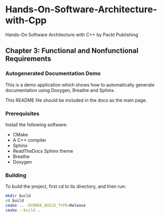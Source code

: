 # Hands-On-Software-Architecture-with-Cpp
Hands-On Software Architecture with C++ by Packt Publishing

## Chapter 3: Functional and Nonfunctional Requirements

### Autogenerated Documentation Demo

This is a demo application which shows how to automatically generate
documentation using Doxygen, Breathe and Sphinx.

This README file should be included in the docs as the main page.

### Prerequisites

Install the following software:
- CMake
- A C++ compiler
- Sphinx
- ReadTheDocs Sphinx theme
- Breathe
- Doxygen

### Building

To build the project, first cd to its directory, and then run:

```bash
mkdir build
cd build
cmake .. -DCMAKE_BUILD_TYPE=Release
cmake --build .
```

